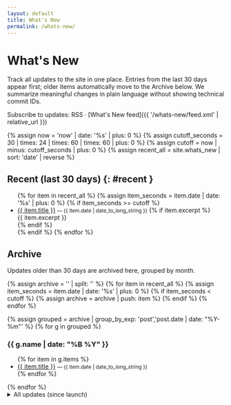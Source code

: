 ```yaml
---
layout: default
title: What's New
permalink: /whats-new/
---
```


# What's New

Track all updates to the site in one place. Entries from the last 30 days appear first; older items automatically move to the Archive below. We summarize meaningful changes in plain language without showing technical commit IDs.

Subscribe to updates: RSS · [What's New feed]({{ '/whats-new/feed.xml' | relative_url }})

{% assign now = 'now' | date: '%s' | plus: 0 %}
{% assign cutoff_seconds = 30 | times: 24 | times: 60 | times: 60 | plus: 0 %}
{% assign cutoff = now | minus: cutoff_seconds | plus: 0 %}
{% assign recent_all = site.whats_new | sort: 'date' | reverse %}

## Recent (last 30 days) {: #recent }

<ul>
{% for item in recent_all %}
  {% assign item_seconds = item.date | date: '%s' | plus: 0 %}
  {% if item_seconds >= cutoff %}
    <li data-date="{{ item.date | date: '%Y-%m-%d' }}">
      <a href="{{ item.url | relative_url }}">{{ item.title }}</a>
      <small> — {{ item.date | date_to_long_string }}</small>
      {% if item.excerpt %}<div>{{ item.excerpt }}</div>{% endif %}
    </li>
  {% endif %}
{% endfor %}
</ul>

<script>
// Defensive check: if any items older than 30 days were rendered here by stale caches,
// hide them on the client. Uses the date text inside the <small> element.
(function(){
  try {
    const now = Date.now();
    const cutoffMs = 30 * 24 * 60 * 60 * 1000;
    document.querySelectorAll('h2#recent + ul li').forEach(li => {
      const iso = li.getAttribute('data-date');
      const dt = iso ? Date.parse(iso) : NaN;
      if (!isNaN(dt)) {
        if ((now - dt) > cutoffMs) {
          li.style.display = 'none';
        }
      }
    });
  } catch (e) { /* noop */ }
})();
</script>

## Archive

Updates older than 30 days are archived here, grouped by month.

{% assign archive = '' | split: '' %}
{% for item in recent_all %}
  {% assign item_seconds = item.date | date: '%s' | plus: 0 %}
  {% if item_seconds < cutoff %}
    {% assign archive = archive | push: item %}
  {% endif %}
{% endfor %}

{% assign grouped = archive | group_by_exp: 'post','post.date | date: "%Y-%m"' %}
{% for g in grouped %}
  <h3>{{ g.name | date: "%B %Y" }}</h3>
  <ul>
  {% for item in g.items %}
    <li>
      <a href="{{ item.url | relative_url }}">{{ item.title }}</a>
      <small> — {{ item.date | date_to_long_string }}</small>
    </li>
  {% endfor %}
  </ul>
{% endfor %}

<details>
  <summary>All updates (since launch)</summary>
  <ul>
  {% for item in recent_all %}
    <li>
      <a href="{{ item.url | relative_url }}">{{ item.title }}</a>
      <small> — {{ item.date | date_to_long_string }}</small>
    </li>
  {% endfor %}
  </ul>
</details>
